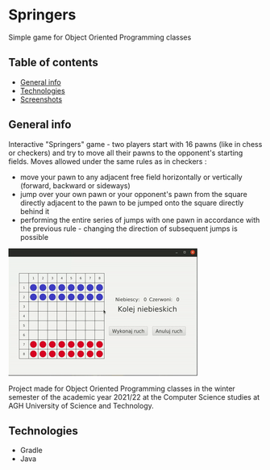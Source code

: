 # Springers
Simple game for Object Oriented Programming classes
## Table of contents
* [General info](#general-info)
* [Technologies](#technologies)
* [Screenshots](#screenshots)

## General info
Interactive "Springers" game - two players start with 16 pawns (like in chess or checkers) and try to move all their pawns to the opponent's starting fields. Moves allowed under the same rules as in checkers :
- move your pawn to any adjacent free field horizontally or vertically (forward, backward or sideways)
- jump over your own pawn or your opponent's pawn from the square directly adjacent to the pawn to be jumped onto the square directly behind it
- performing the entire series of jumps with one pawn in accordance with the previous rule - changing the direction of subsequent jumps is possible

![](siema.gif)

Project made for Object Oriented Programming classes in the winter semester of the academic year 2021/22 at the Computer Science studies at AGH University of Science and Technology.

## Technologies
- Gradle
- Java
